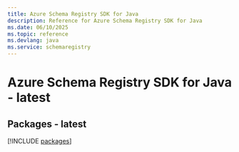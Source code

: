 ```yaml
---
title: Azure Schema Registry SDK for Java
description: Reference for Azure Schema Registry SDK for Java
ms.date: 06/10/2025
ms.topic: reference
ms.devlang: java
ms.service: schemaregistry
---
```

# Azure Schema Registry SDK for Java - latest
## Packages - latest
[!INCLUDE [packages](schema-registry-index.md)]